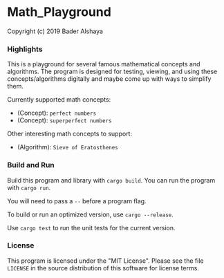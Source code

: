 # Math_Playground

Copyright (c) 2019 Bader Alshaya

### Highlights

This is a playground for several famous mathematical concepts and algorithms. The program is designed for testing, viewing, and using these concepts/algorithms digitally and maybe come up with ways to simplify them.

Currently supported math concepts:
- (Concept): `perfect numbers`
- (Concept): `superperfect numbers`

Other interesting math concepts to support:
- (Algorithm): `Sieve of Eratosthenes`

### Build and Run

Build this program and library with `cargo build`. You can
run the program with `cargo run`.

You will need to pass a
`--` before a program flag.

To build or run an optimized version, use `cargo --release`.

Use `cargo test` to run the unit tests for the current version.


### License

This program is licensed under the "MIT License". Please
see the file `LICENSE` in the source distribution of this
software for license terms.
